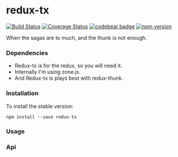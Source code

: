 # redux-tx
[![Build Status](https://travis-ci.org/majo44/redux-tx.svg?branch=master)](https://travis-ci.org/majo44/redux-tx)
[![Coverage Status](https://coveralls.io/repos/github/majo44/redux-tx/badge.svg?branch=master)](https://coveralls.io/github/majo44/redux-tx?branch=master)
[![codebeat badge](https://codebeat.co/badges/7eee07b4-cd8f-43fb-8dfd-53f2c18ae7c8)](https://codebeat.co/projects/github-com-majo44-redux-tx-master)
[![npm version](https://badge.fury.io/js/redux-tx.svg)](https://badge.fury.io/js/redux-tx)

When the sagas are to much, and the thunk is not enough.

 
### Dependencies

* Redux-tx is for the redux, so you will need it. 
* Internally I'm using zone.js.
* And Redux-tx is plays best with redux-thunk. 

 
### Installation

To install the stable version:

```
npm install --save redux-tx
```

### Usage

### Api
